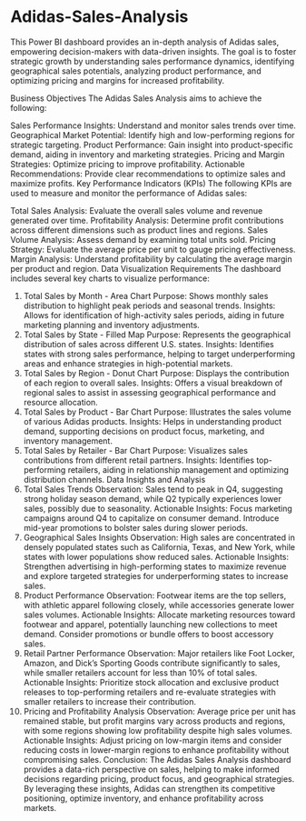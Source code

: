 # Adidas-Sales-Analysis
This Power BI dashboard provides an in-depth analysis of Adidas sales, empowering decision-makers with data-driven insights. The goal is to foster strategic growth by understanding sales performance dynamics, identifying geographical sales potentials, analyzing product performance, and optimizing pricing and margins for increased profitability.

Business Objectives
The Adidas Sales Analysis aims to achieve the following:

Sales Performance Insights: Understand and monitor sales trends over time.
Geographical Market Potential: Identify high and low-performing regions for strategic targeting.
Product Performance: Gain insight into product-specific demand, aiding in inventory and marketing strategies.
Pricing and Margin Strategies: Optimize pricing to improve profitability.
Actionable Recommendations: Provide clear recommendations to optimize sales and maximize profits.
Key Performance Indicators (KPIs)
The following KPIs are used to measure and monitor the performance of Adidas sales:

Total Sales Analysis: Evaluate the overall sales volume and revenue generated over time.
Profitability Analysis: Determine profit contributions across different dimensions such as product lines and regions.
Sales Volume Analysis: Assess demand by examining total units sold.
Pricing Strategy: Evaluate the average price per unit to gauge pricing effectiveness.
Margin Analysis: Understand profitability by calculating the average margin per product and region.
Data Visualization Requirements
The dashboard includes several key charts to visualize performance:

1. Total Sales by Month - Area Chart
Purpose: Shows monthly sales distribution to highlight peak periods and seasonal trends.
Insights: Allows for identification of high-activity sales periods, aiding in future marketing planning and inventory adjustments.
2. Total Sales by State - Filled Map
Purpose: Represents the geographical distribution of sales across different U.S. states.
Insights: Identifies states with strong sales performance, helping to target underperforming areas and enhance strategies in high-potential markets.
3. Total Sales by Region - Donut Chart
Purpose: Displays the contribution of each region to overall sales.
Insights: Offers a visual breakdown of regional sales to assist in assessing geographical performance and resource allocation.
4. Total Sales by Product - Bar Chart
Purpose: Illustrates the sales volume of various Adidas products.
Insights: Helps in understanding product demand, supporting decisions on product focus, marketing, and inventory management.
5. Total Sales by Retailer - Bar Chart
Purpose: Visualizes sales contributions from different retail partners.
Insights: Identifies top-performing retailers, aiding in relationship management and optimizing distribution channels.
Data Insights and Analysis
1. Total Sales Trends
Observation: Sales tend to peak in Q4, suggesting strong holiday season demand, while Q2 typically experiences lower sales, possibly due to seasonality.
Actionable Insights: Focus marketing campaigns around Q4 to capitalize on consumer demand. Introduce mid-year promotions to bolster sales during slower periods.
2. Geographical Sales Insights
Observation: High sales are concentrated in densely populated states such as California, Texas, and New York, while states with lower populations show reduced sales.
Actionable Insights: Strengthen advertising in high-performing states to maximize revenue and explore targeted strategies for underperforming states to increase sales.
3. Product Performance
Observation: Footwear items are the top sellers, with athletic apparel following closely, while accessories generate lower sales volumes.
Actionable Insights: Allocate marketing resources toward footwear and apparel, potentially launching new collections to meet demand. Consider promotions or bundle offers to boost accessory sales.
4. Retail Partner Performance
Observation: Major retailers like Foot Locker, Amazon, and Dick’s Sporting Goods contribute significantly to sales, while smaller retailers account for less than 10% of total sales.
Actionable Insights: Prioritize stock allocation and exclusive product releases to top-performing retailers and re-evaluate strategies with smaller retailers to increase their contribution.
5. Pricing and Profitability Analysis
Observation: Average price per unit has remained stable, but profit margins vary across products and regions, with some regions showing low profitability despite high sales volumes.
Actionable Insights: Adjust pricing on low-margin items and consider reducing costs in lower-margin regions to enhance profitability without compromising sales.
Conclusion:
The Adidas Sales Analysis dashboard provides a data-rich perspective on sales, helping to make informed decisions regarding pricing, product focus, and geographical strategies. By leveraging these insights, Adidas can strengthen its competitive positioning, optimize inventory, and enhance profitability across markets.
